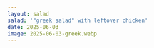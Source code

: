 ```yaml
---
layout: salad
salad: '"greek salad" with leftover chicken'
date: 2025-06-03
image: 2025-06-03-greek.webp
---
```

